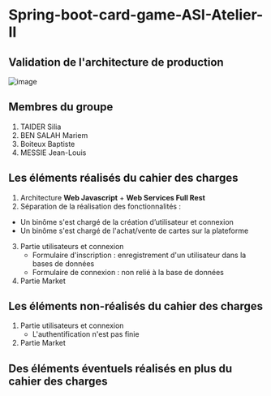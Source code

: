 # Spring-boot-card-game-ASI-Atelier-II

## Validation de l'architecture de production

![image](https://user-images.githubusercontent.com/69010419/168466922-d5e126da-530b-4d4d-9996-6bf331546a90.png)

## Membres du groupe
1. TAIDER Silia
2. BEN SALAH Mariem
3. Boiteux Baptiste
4. MESSIE Jean-Louis
## Les éléments réalisés du cahier des charges
1. Architecture __Web Javascript__ + __Web Services Full Rest__
2. Séparation de la réalisation des fonctionnalités :
  * Un binôme s'est chargé de la création d’utilisateur et connexion
  * Un binôme s'est chargé de l'achat/vente de cartes sur la plateforme
3. Partie utilisateurs et connexion 
      * Formulaire d'inscription : enregistrement d'un utilisateur dans la bases de données 
      * Formulaire de connexion : non relié à la base de données 
5. Partie Market
## Les éléments non-réalisés du cahier des charges
1. Partie utilisateurs et connexion
   * L'authentification n'est pas finie
3. Partie Market

## Des éléments éventuels réalisés en plus du cahier des charges
